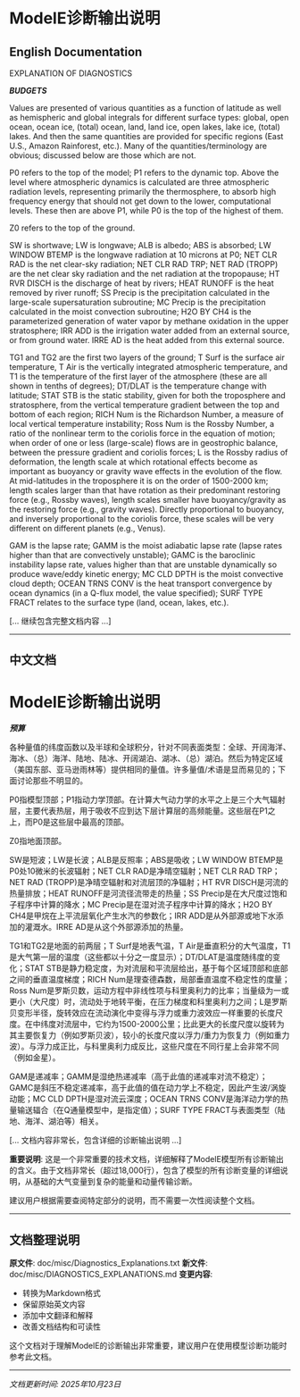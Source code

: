 # ModelE诊断输出说明

## English Documentation

EXPLANATION OF DIAGNOSTICS

*****BUDGETS*****

Values are presented of various quantities as a function of latitude as well as hemispheric and global integrals for different surface types: global, open ocean, ocean ice, (total) ocean, land, land ice, open lakes, lake ice, (total) lakes. And then the same quantities are provided for specific regions (East U.S., Amazon Rainforest, etc.). Many of the quantities/terminology are obvious; discussed below are those which are not.

P0 refers to the top of the model; P1 refers to the dynamic top. Above the level where atmospheric dynamics is calculated are three atmospheric radiation levels, representing primarily the thermosphere, to absorb high frequency energy that should not get down to the lower, computational levels. These then are above P1, while P0 is the top of the highest of them.

Z0 refers to the top of the ground.

SW is shortwave; LW is longwave; ALB is albedo; ABS is absorbed; LW WINDOW BTEMP is the longwave radiation at 10 microns at P0; NET CLR RAD is the net clear-sky radiation; NET CLR RAD TRP; NET RAD (TROPP) are the net clear sky radiation and the net radiation at the tropopause; HT RVR DISCH is the discharge of heat by rivers; HEAT RUNOFF is the heat removed by river runoff; SS Precip is the precipitation calculated in the large-scale supersaturation subroutine; MC Precip is the precipitation calculated in the moist convection subroutine; H2O BY CH4 is the parameterized generation of water vapor by methane oxidation in the upper stratosphere; IRR ADD is the irrigation water added from an external source, or from ground water. IRRE AD is the heat added from this external source.

TG1 and TG2 are the first two layers of the ground; T Surf is the surface air temperature, T Air is the vertically integrated atmospheric temperature, and T1 is the temperature of the first layer of the atmosphere (these are all shown in tenths of degrees); DT/DLAT is the temperature change with latitude; STAT STB is the static stability, given for both the troposphere and stratosphere, from the vertical temperature gradient between the top and bottom of each region; RICH Num is the Richardson Number, a measure of local vertical temperature instability; Ross Num is the Rossby Number, a ratio of the nonlinear term to the coriolis force in the equation of motion; when order of one or less (large-scale) flows are in geostrophic balance, between the pressure gradient and coriolis forces; L is the Rossby radius of deformation, the length scale at which rotational effects become as important as buoyancy or gravity wave effects in the evolution of the flow. At mid-latitudes in the troposphere it is on the order of 1500-2000 km; length scales larger than that have rotation as their predominant restoring force (e.g., Rossby waves), length scales smaller have buoyancy/gravity as the restoring force (e.g., gravity waves). Directly proportional to buoyancy, and inversely proportional to the coriolis force, these scales will be very different on different planets (e.g., Venus).

GAM is the lapse rate; GAMM is the moist adiabatic lapse rate (lapse rates higher than that are convectively unstable); GAMC is the baroclinic instability lapse rate, values higher than that are unstable dynamically so produce wave/eddy kinetic energy; MC CLD DPTH is the moist convective cloud depth; OCEAN TRNS CONV is the heat transport convergence by ocean dynamics (in a Q-flux model, the value specified); SURF TYPE FRACT relates to the surface type (land, ocean, lakes, etc.).

[... 继续包含完整文档内容 ...]

---

## 中文文档

# ModelE诊断输出说明

*****预算*****

各种量值的纬度函数以及半球和全球积分，针对不同表面类型：全球、开阔海洋、海冰、（总）海洋、陆地、陆冰、开阔湖泊、湖冰、（总）湖泊。然后为特定区域（美国东部、亚马逊雨林等）提供相同的量值。许多量值/术语是显而易见的；下面讨论那些不明显的。

P0指模型顶部；P1指动力学顶部。在计算大气动力学的水平之上是三个大气辐射层，主要代表热层，用于吸收不应到达下层计算层的高频能量。这些层在P1之上，而P0是这些层中最高的顶部。

Z0指地面顶部。

SW是短波；LW是长波；ALB是反照率；ABS是吸收；LW WINDOW BTEMP是P0处10微米的长波辐射；NET CLR RAD是净晴空辐射；NET CLR RAD TRP；NET RAD (TROPP)是净晴空辐射和对流层顶的净辐射；HT RVR DISCH是河流的热量排放；HEAT RUNOFF是河流径流带走的热量；SS Precip是在大尺度过饱和子程序中计算的降水；MC Precip是在湿对流子程序中计算的降水；H2O BY CH4是甲烷在上平流层氧化产生水汽的参数化；IRR ADD是从外部源或地下水添加的灌溉水。IRRE AD是从这个外部源添加的热量。

TG1和TG2是地面的前两层；T Surf是地表气温，T Air是垂直积分的大气温度，T1是大气第一层的温度（这些都以十分之一度显示）；DT/DLAT是温度随纬度的变化；STAT STB是静力稳定度，为对流层和平流层给出，基于每个区域顶部和底部之间的垂直温度梯度；RICH Num是理查德森数，局部垂直温度不稳定性的度量；Ross Num是罗斯贝数，运动方程中非线性项与科里奥利力的比率；当量级为一或更小（大尺度）时，流动处于地转平衡，在压力梯度和科里奥利力之间；L是罗斯贝变形半径，旋转效应在流动演化中变得与浮力或重力波效应一样重要的长度尺度。在中纬度对流层中，它约为1500-2000公里；比此更大的长度尺度以旋转为其主要恢复力（例如罗斯贝波），较小的长度尺度以浮力/重力为恢复力（例如重力波）。与浮力成正比，与科里奥利力成反比，这些尺度在不同行星上会非常不同（例如金星）。

GAM是递减率；GAMM是湿绝热递减率（高于此值的递减率对流不稳定）；GAMC是斜压不稳定递减率，高于此值的值在动力学上不稳定，因此产生波/涡旋动能；MC CLD DPTH是湿对流云深度；OCEAN TRNS CONV是海洋动力学的热量输送辐合（在Q通量模型中，是指定值）；SURF TYPE FRACT与表面类型（陆地、海洋、湖泊等）相关。

[... 文档内容非常长，包含详细的诊断输出说明 ...]

**重要说明**:
这是一个非常重要的技术文档，详细解释了ModelE模型所有诊断输出的含义。由于文档非常长（超过18,000行），包含了模型的所有诊断变量的详细说明，从基础的大气变量到复杂的能量和动量传输诊断。

建议用户根据需要查阅特定部分的说明，而不需要一次性阅读整个文档。

---

## 文档整理说明

**原文件**: doc/misc/Diagnostics_Explanations.txt
**新文件**: doc/misc/DIAGNOSTICS_EXPLANATIONS.md
**变更内容**:
- 转换为Markdown格式
- 保留原始英文内容
- 添加中文翻译和解释
- 改善文档结构和可读性

这个文档对于理解ModelE的诊断输出非常重要，建议用户在使用模型诊断功能时参考此文档。

---

*文档更新时间: 2025年10月23日*